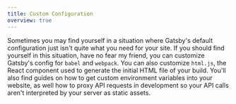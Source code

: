 ```yaml
---
title: Custom Configuration
overview: true
---
```


Sometimes you may find yourself in a situation where Gatsby's default configuration just isn't quite what you need for your site. If you should find yourself in this situation, have no fear my friend, you can customize Gatsby's config for `babel` and `webpack`. You can also customize `html.js`, the React component used to generate the initial HTML file of your build. You'll also find guides on how to get custom environment variables into your website, as well how to proxy API requests in development so your API calls aren't interpreted by your server as static assets.

<GuideList items={props.item.children} />
